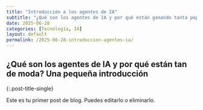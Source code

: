```yaml
---
title: "Introducción a los agentes de IA"
subtitle: "¿Qué son los agentes de IA y por qué están ganando tanta popularidad?"
date: 2025-06-28
categories: [Tecnología, IA]
layout: default
permalink: /2025-06-28-introduccion-agentes-ia/
---
```


## ¿Qué son los agentes de IA y por qué están tan de moda? Una pequeña introducción
{:.post-title-single}


Este es tu primer post de blog. Puedes editarlo o eliminarlo.




